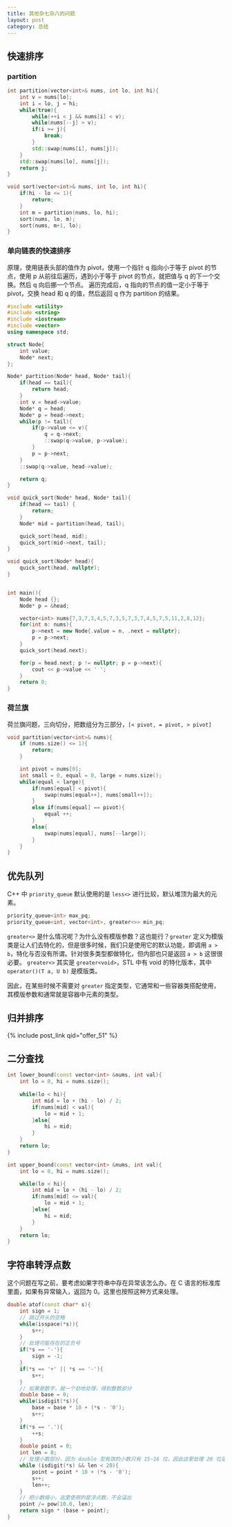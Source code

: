 ```yaml
---
title: 其他杂七杂八的问题
layout: post
category: 总结
---
```


## 快速排序

### partition

```cpp
int partition(vector<int>& nums, int lo, int hi){
    int v = nums[lo];
    int i = lo, j = hi;
    while(true){
        while(++i < j && nums[i] < v);
        while(nums[--j] > v);
        if(i >= j){
            break;
        }
        std::swap(nums[i], nums[j]);
    }
    std::swap(nums[lo], nums[j]);
    return j;
}

void sort(vector<int>& nums, int lo, int hi){
    if(hi - lo <= 1){
        return;
    }
    int m = partition(nums, lo, hi);
    sort(nums, lo, m);
    sort(nums, m+1, lo);
}
```

### 单向链表的快速排序

原理，使用链表头部的值作为 pivot，使用一个指针 q 指向小于等于 pivot 的节点，使用 p 从前往后遍历，遇到小于等于 pivot 的节点，就把值与 q 的下一个交换。然后 q 向后挪一个节点。
遍历完成后，q 指向的节点的值一定小于等于 pivot，交换 head 和 q 的值，然后返回 q 作为 partition 的结果。

```c++
#include <utility>
#include <string>
#include <iostream>
#include <vector>
using namespace std;

struct Node{
    int value;
    Node* next;
};

Node* partition(Node* head, Node* tail){
    if(head == tail){
        return head;
    }
    int v = head->value;
    Node* q = head;
    Node* p = head->next;
    while(p != tail){
        if(p->value <= v){
            q = q->next;
            ::swap(q->value, p->value);
        }
        p = p->next;
    }
    ::swap(q->value, head->value);

    return q;
}

void quick_sort(Node* head, Node* tail){
    if(head == tail) {
        return;
    }
    Node* mid = partition(head, tail);

    quick_sort(head, mid);
    quick_sort(mid->next, tail);
}

void quick_sort(Node* head){
    quick_sort(head, nullptr);
}


int main(){
    Node head {};
    Node* p = &head;

    vector<int> nums{7,3,7,3,4,5,7,3,5,7,3,7,4,5,7,5,11,2,8,12};
    for(int n: nums){
        p->next = new Node{.value = n, .next = nullptr};
        p = p->next;
    }
    quick_sort(head.next);

    for(p = head.next; p != nullptr; p = p->next){
        cout << p->value << ' ';
    }
    return 0;
}
```


### 荷兰旗

荷兰旗问题，三向切分，把数组分为三部分，`[< pivot, = pivot, > pivot]`

```cpp
void partition(vector<int>& nums){
    if (nums.size() <= 1){
        return;
    }

    int pivot = nums[0];
    int small = 0, equal = 0, large = nums.size();
    while(equal < large){
        if(nums[equal] < pivot){
            swap(nums[equal++], nums[small++]);            
        }
        else if(nums[equal] == pivot){
            equal ++;
        }
        else{
            swap(nums[equal], nums[--large]);
        }
    }
}
```


## 优先队列


C++ 中 `priority_queue` 默认使用的是 `less<>` 进行比较，默认堆顶为最大的元素。

```cpp
priority_queue<int> max_pq;
priority_queue<int, vector<int>, greater<>> min_pq;
```

`greater<>` 是什么情况呢？为什么没有模版参数？这也能行？`greater` 定义为模版类是让人们去特化的，但是很多时候，我们只是使用它的默认功能，即调用 `a > b`，特化与否没有所谓。针对很多类型都做特化，但内部也只是返回 `a > b` 这很很必要。 `greater<>` 其实是 `greater<void>`，STL 中有 void 的特化版本，其中 `operator()(T a, U b)` 是模版类。

因此，在某些时候不需要对 `greater` 指定类型，它通常和一些容器类搭配使用，其模版参数和通常就是容器中元素的类型。

## 归并排序

{% include post_link qid="offer_51" %}

## 二分查找

```cpp
int lower_bound(const vector<int> &nums, int val){
    int lo = 0, hi = nums.size();
    
    while(lo < hi){
        int mid = lo + (hi - lo) / 2;
        if(nums[mid] < val){
            lo = mid + 1;
        }else{
            hi = mid;
        }
    }
    return lo;
}

int upper_bound(const vector<int> &nums, int val){
    int lo = 0, hi = nums.size();

    while(lo < hi){
        int mid = lo + (hi - lo) / 2;
        if(nums[mid] <= val){
            lo = mid + 1;
        }else{
            hi = mid;
        }
    }
    return lo;
}
```

## 字符串转浮点数

这个问题在写之前，要考虑如果字符串中存在异常该怎么办。在 C 语言的标准库里面，如果有异常输入，返回为 0。这里也按照这种方式来处理。

```c++
double atof(const char* s){
    int sign = 1;
    // 跳过开头的空格
    while(isspace(*s)){
        s++;
    }
    // 处理可能存在的正负号
    if(*s == '-'){
        sign = -1;
    }
    if(*s == '+' || *s == '-'){
        s++;
    }
    // 如果是数字，就一个劲地处理，得到整数部分
    double base = 0;
    while(isdigit(*s)){
        base = base * 10 + (*s - '0');
        s++;
    }
    if(*s == '.'){
        ++s;
    }
    double point = 0;
    int len = 0;
    // 处理小数部分，因为 double 型有效的小数只有 15~16 位，因此这里处理 20 位足够了
    while (isdigit(*s) && len < 20){
        point = point * 10 + (*s - '0');
        s++;
        len++;
    }
    // 把小数缩小，这里使用的是浮点数，不会溢出
    point /= pow(10.0, len);
    return sign * (base + point);
}
```


